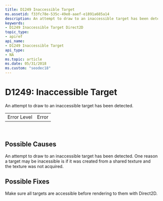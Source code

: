 ```yaml
---
title: D1249 Inaccessible Target
ms.assetid: f33fc78e-535c-49e8-aaef-e1891a685a14
description: An attempt to draw to an inaccessible target has been detected.
keywords:
- D1249 Inaccessible Target Direct2D
topic_type:
- apiref
api_name:
- D1249 Inaccessible Target
api_type:
- NA
ms.topic: article
ms.date: 05/31/2018
ms.custom: "seodec18"
---
```


# D1249: Inaccessible Target

An attempt to draw to an inaccessible target has been detected.



|             |       |
|-------------|-------|
| Error Level | Error |



 

## Possible Causes

An attempt to draw to an inaccessible target has been detected. One reason a target may be inacessible is if it was created from a shared texture and the texture was not acquired.

## Possible Fixes

Make sure all targets are accessible before rendering to them with Direct2D.

 

 




